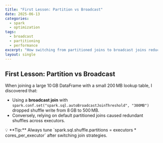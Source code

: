 ```yaml
---
title: "First Lesson: Partition vs Broadcast"
date: 2025-06-13
categories:
  - spark
  - optimization
tags:
  - broadcast
  - partitioning
  - performance
excerpt: "How switching from partitioned joins to broadcast joins reduced shuffle writes from 8GB to 500MB"
layout: single
---
```


## First Lesson: Partition vs Broadcast

When joining a large 10 GB DataFrame with a small 200 MB lookup table, I discovered that:

- Using a **broadcast join** with `spark.conf.set("spark.sql.autoBroadcastJoinThreshold", "300MB")` dropped shuffle write from 8 GB to 500 MB.
- Conversely, relying on default partitioned joins caused redundant shuffles across executors.

<aside class="callout">
💡 **Tip:** Always tune `spark.sql.shuffle.partitions = executors * cores_per_executor` after switching join strategies.
</aside>